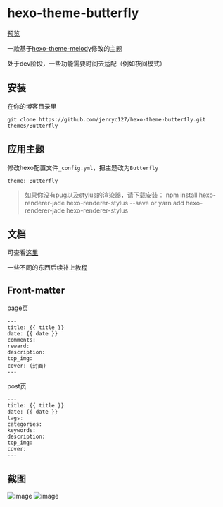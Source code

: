 # hexo-theme-butterfly

[预览](https://jerryc.me/)

一款基于[hexo-theme-melody](https://github.com/Molunerfinn/hexo-theme-melody)修改的主题

处于dev阶段，一些功能需要时间去适配（例如夜间模式）

## 安装
在你的博客目录里
```
git clone https://github.com/jerryc127/hexo-theme-butterfly.git themes/Butterfly
```

## 应用主题
修改hexo配置文件`_config.yml`，把主题改为`Butterfly`

```
theme: Butterfly
```

>如果你没有pug以及stylus的渲染器，请下载安装： npm install hexo-renderer-jade hexo-renderer-stylus --save or yarn add hexo-renderer-jade hexo-renderer-stylus

## 文档
可查看[这里](https://molunerfinn.com/hexo-theme-melody-doc/zh-Hans/#%E7%89%B9%E6%80%A7)

一些不同的东西后续补上教程


## Front-matter

page页
```
---
title: {{ title }}
date: {{ date }}
comments: 
reward:
description:
top_img: 
cover: (封面)
---
```

post页
```
---
title: {{ title }}
date: {{ date }}
tags:
categories:
keywords:
description:
top_img:
cover:
---
```

## 截图
![image](https://user-images.githubusercontent.com/16351105/58887365-1272f780-8718-11e9-9329-3292c6ba20d4.png)
![image](https://user-images.githubusercontent.com/16351105/58887457-3cc4b500-8718-11e9-9417-2bdea603c92e.png)
